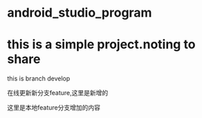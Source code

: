 # android_studio_program

# this is a simple project.noting to share


this is branch develop 

在线更新新分支feature,这里是新增的

这里是本地feature分支增加的内容

